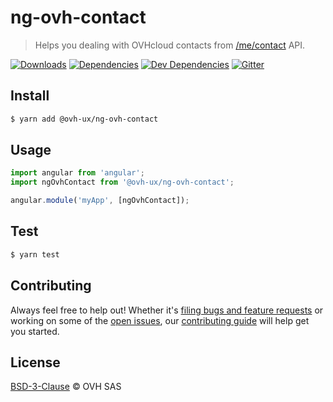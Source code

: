 # ng-ovh-contact

> Helps you dealing with OVHcloud contacts from [/me/contact](https://api.ovh.com/console/#/me/contact#GET) API.

[![Downloads](https://badgen.net/npm/dt/ng-ovh-contact)](https://npmjs.com/package/@ovh-ux/ng-ovh-contact) [![Dependencies](https://badgen.net/david/dep/ovh-ux/ng-ovh-contact)](https://npmjs.com/package/@ovh-ux/ng-ovh-contact?activeTab=dependencies) [![Dev Dependencies](https://badgen.net/david/dev/ovh-ux/ng-ovh-contact)](https://npmjs.com/package/@ovh-ux/ng-ovh-contact?activeTab=dependencies) [![Gitter](https://badgen.net/badge/gitter/ovh-ux/blue?icon=gitter)](https://gitter.im/ovh/ux)

## Install

```sh
$ yarn add @ovh-ux/ng-ovh-contact
```

## Usage

```js
import angular from 'angular';
import ngOvhContact from '@ovh-ux/ng-ovh-contact';

angular.module('myApp', [ngOvhContact]);
```

## Test

```sh
$ yarn test
```

## Contributing

Always feel free to help out! Whether it's [filing bugs and feature requests](https://github.com/ovh-ux/ng-ovh-contact/issues/new) or working on some of the [open issues](https://github.com/ovh-ux/ng-ovh-contact/issues), our [contributing guide](CONTRIBUTING.md) will help get you started.

## License

[BSD-3-Clause](LICENSE) © OVH SAS
